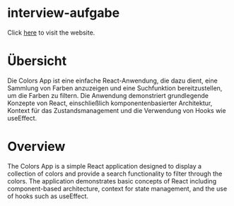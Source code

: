 
# interview-aufgabe

Click [here](https://interview-aufgabe.vercel.app/) to visit the website.

# Übersicht
Die Colors App ist eine einfache React-Anwendung, die dazu dient, eine Sammlung von Farben anzuzeigen und eine Suchfunktion bereitzustellen, um die Farben zu filtern. Die Anwendung demonstriert grundlegende Konzepte von React, einschließlich komponentenbasierter Architektur, Kontext für das Zustandsmanagement und die Verwendung von Hooks wie useEffect.

# Overview
The Colors App is a simple React application designed to display a collection of colors and provide a search functionality to filter through the colors. The application demonstrates basic concepts of React including component-based architecture, context for state management, and the use of hooks such as useEffect.

